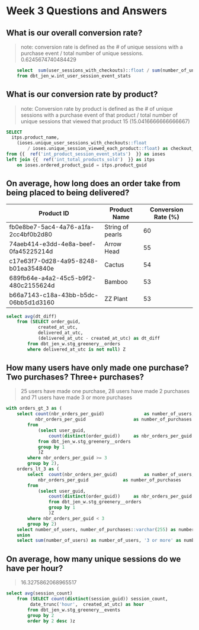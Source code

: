 # Week 3 Questions and Answers

## What is our overall conversion rate?
> note: conversion rate is defined as the # of unique sessions with a purchase event / total number of unique sessions. 
> 0.6245674740484429 <br>
```sql 
	select  sum(user_sessions_with_checkouts)::float / sum(number_of_unique_session_page_views)::float as conversion_rate
	from dbt_jen_w.int_user_session_event_stats
```	 

## What is our conversion rate by product?
> note: Conversion rate by product is defined as the # of unique sessions with a purchase event of that product / total number of unique sessions that viewed that product
> 15 (15.0416666666666667)  <br>
```	sql 
SELECT
  itps.product_name,
    (ioses.unique_user_sessions_with_checkouts::float 
        / ioses.unique_session_viewed_each_product::float) as checkout_product_conversion_rate
from {{  ref('int_product_session_event_stats')  }} as ioses
left join {{  ref('int_total_products_sold')  }} as itps
    on ioses.ordered_product_guid = itps.product_guid
```	 

## On average, how long does an order take from being placed to being delivered?
| Product ID | Product Name | Conversion Rate (%) |
| ----------- | ----------- | ----------- |
| fb0e8be7-5ac4-4a76-a1fa-2cc4bf0b2d80 | String of pearls | 60 |
| 74aeb414-e3dd-4e8a-beef-0fa45225214d | Arrow Head | 55 |
| c17e63f7-0d28-4a95-8248-b01ea354840e | Cactus | 54 |
| 689fb64e-a4a2-45c5-b9f2-480c2155624d | Bamboo | 53 |
| b66a7143-c18a-43bb-b5dc-06bb5d1d3160 | ZZ Plant | 53 |
```	sql 
select avg(dt_diff)
	from (SELECT order_guid,
			created_at_utc, 
			delivered_at_utc, 
			(delivered_at_utc - created_at_utc) as dt_diff
		from dbt_jen_w.stg_greenery__orders  
		where delivered_at_utc is not null) Z
```	 

## How many users have only made one purchase? Two purchases? Three+ purchases?

> 25 users have made one purchase, 28 users have made 2 purchases and 71 users have made 3 or more purchases  <br>

```sql 
with orders_gt_3 as (
	select count(nbr_orders_per_guid)				as number_of_users,
		   nbr_orders_per_guid					as number_of_purchases
		from 
			(select user_guid,
				count(distinct(order_guid))		as nbr_orders_per_guid 
			from dbt_jen_w.stg_greenery__orders
			group by 1
			)Z
		where nbr_orders_per_guid >= 3
		group by 2),
	orders_lt_3 as (
		select	count(nbr_orders_per_guid)			as number_of_users, 
			nbr_orders_per_guid				as number_of_purchases
		from 
			(select user_guid,
				count(distinct(order_guid))		as nbr_orders_per_guid
				from dbt_jen_w.stg_greenery__orders
				group by 1
				)Z
		where nbr_orders_per_guid < 3
		group by 2) 
	select number_of_users, number_of_purchases::varchar(255) as number_of_purchases from orders_lt_3
	union
	select sum(number_of_users) as number_of_users, '3 or more' as number_of_purchases from orders_gt_3
```

## On average, how many unique sessions do we have per hour?
> 16.3275862068965517  <br>

```sql	 
select avg(session_count)
	from (SELECT count(distinct(session_guid)) session_count, 
		 date_trunc('hour',  created_at_utc) as hour
		from dbt_jen_w.stg_greenery__events 
		group by 2
		order by 2 desc )z
```	 
